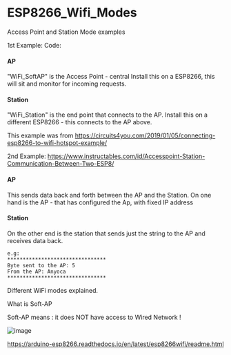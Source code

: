# ESP8266_Wifi_Modes
Access Point and Station Mode examples

1st Example:
Code:

#### AP
"WiFi_SoftAP" is the Access Point - central
Install this on a ESP8266, this will sit and monitor for incoming requests.

#### Station

"WiFi_Station" is the end point that connects to the AP.
Install this on a different ESP8266 - this connects to the AP above.

This example was from 
https://circuits4you.com/2019/01/05/connecting-esp8266-to-wifi-hotspot-example/

2nd Example:
https://www.instructables.com/id/Accesspoint-Station-Communication-Between-Two-ESP8/

#### AP

This sends data back and forth between the AP and the Station.
On one hand is the AP - that has configured the Ap, with fixed IP address

#### Station

On the other end is the station that sends just the string to the AP and receives data back.

	e.g:
	********************************
	Byte sent to the AP: 5
	From the AP: Anyoca
	********************************



Different WiFi modes explained.

What is Soft-AP

Soft-AP means : it does NOT have access to Wired Network !

![image](https://user-images.githubusercontent.com/14288989/63208550-10072380-c0f3-11e9-9bc3-7b0fede23355.png)

https://arduino-esp8266.readthedocs.io/en/latest/esp8266wifi/readme.html


